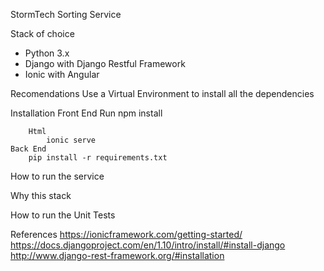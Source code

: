 StormTech Sorting Service

Stack of choice

- Python 3.x
- Django with Django Restful Framework
- Ionic with Angular

Recomendations
	Use a Virtual Environment to install all the dependencies

Installation
	Front End
		Run npm install
		
		Html
			ionic serve	
	Back End
		pip install -r requirements.txt

How to run the service

Why this stack

How to run the Unit Tests

References 
https://ionicframework.com/getting-started/
https://docs.djangoproject.com/en/1.10/intro/install/#install-django
http://www.django-rest-framework.org/#installation
